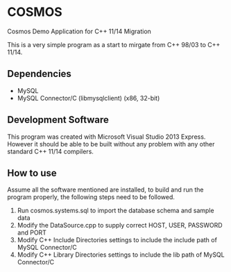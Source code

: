 # COSMOS
Cosmos Demo Application for C++ 11/14 Migration

This is a very simple program as a start to mirgate from C++ 98/03 to C++ 11/14.

## Dependencies
- MySQL
- MySQL Connector/C (libmysqlclient) (x86, 32-bit)

## Development Software
This program was created with Microsoft Visual Studio 2013 Express. However it should be able to be built without any problem with any other standard C++ 11/14 compilers.

## How to use
Assume all the software mentioned are installed, to build and run the program properly, the following steps need to be followed.

1. Run cosmos.systems.sql to import the database schema and sample data
2. Modify the DataSource.cpp to supply correct HOST, USER, PASSWORD and PORT
3. Modify C++ Include Directories settings to include the include path of MySQL Connector/C
4. Modify C++ Library Directories settings to include the lib path of MySQL Connector/C
